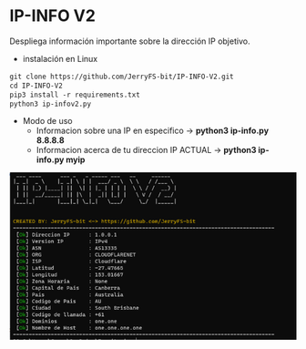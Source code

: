 # IP-INFO V2
Despliega información importante sobre la dirección IP objetivo.

* instalación en Linux
~~~
git clone https://github.com/JerryFS-bit/IP-INFO-V2.git
cd IP-INFO-V2
pip3 install -r requirements.txt
python3 ip-infov2.py
~~~

* Modo de uso
    * Informacion sobre una IP en especifico -> __python3 ip-info.py 8.8.8.8__
    * Informacion acerca de tu direccion IP ACTUAL -> __python3 ip-info.py myip__


![Texto alternativo](/image/image-ip-info-v2.png)

